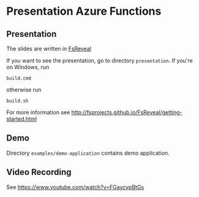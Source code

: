 # Presentation Azure Functions

## Presentation

The slides are written in [FsReveal](http://fsprojects.github.io/FsReveal/)

If you want to see the presentation, go to directory `presentation`.
If you're on Windows, run

```
build.cmd
```

otherwise run
```
build.sh
```

For more information see http://fsprojects.github.io/FsReveal/getting-started.html

## Demo

Directory `examples/demo-application` contains demo application.

## Video Recording

See https://www.youtube.com/watch?v=FGaycypBtGs
